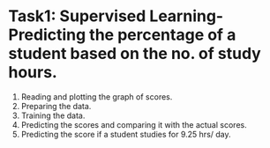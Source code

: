 # Task1: Supervised Learning- Predicting the percentage of a student based on the no. of study hours.

1) Reading and plotting the graph of scores.
2) Preparing the data.
3) Training the data.
4) Predicting the scores and comparing it with the actual scores.
5) Predicting the score if a student studies for 9.25 hrs/ day.
